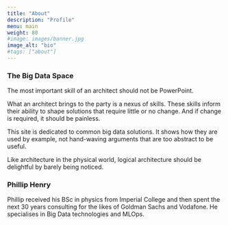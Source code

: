 ```yaml
---
title: "About"
description: "Profile"
menu: main
weight: 80
#image: images/banner.jpg
image_alt: "bio"
#tags: ["about"]
---
```


### The Big Data Space
The most important skill of an architect should not be PowerPoint.

What an architect brings to the party is a nexus of skills. These skills inform their ability to shape solutions that require little or no change. And if change is required, it should be painless.

This site is dedicated to common big data solutions. It shows how they are used by example, not hand-waving arguments that are too abstract to be useful.

Like architecture in the physical world, logical architecture should be delightful by barely being noticed.  

### Phillip Henry

Phillip received his BSc in physics from Imperial College and then spent the next 30 years consulting for the likes of Goldman Sachs and Vodafone. 
He specialises in Big Data technologies and MLOps.
